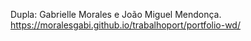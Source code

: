 Dupla: Gabrielle Morales e João Miguel Mendonça.
https://moralesgabi.github.io/trabalhoport/portfolio-wd/
